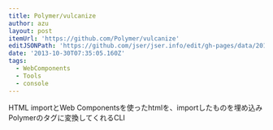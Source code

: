 ```yaml
---
title: Polymer/vulcanize
author: azu
layout: post
itemUrl: 'https://github.com/Polymer/vulcanize'
editJSONPath: 'https://github.com/jser/jser.info/edit/gh-pages/data/2013/10/index.json'
date: '2013-10-30T07:35:05.160Z'
tags:
  - WebComponents
  - Tools
  - console
---
```

HTML importとWeb Componentsを使ったhtmlを、importしたものを埋め込みPolymerのタグに変換してくれるCLI
